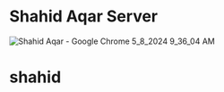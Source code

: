 # Shahid Aqar Server

 ![Shahid Aqar - Google Chrome 5_8_2024 9_36_04 AM](https://github.com/abdoMoharan/shahid/assets/83855189/46544e4e-0355-4f21-b2bd-4d9489c651dc)

# shahid
